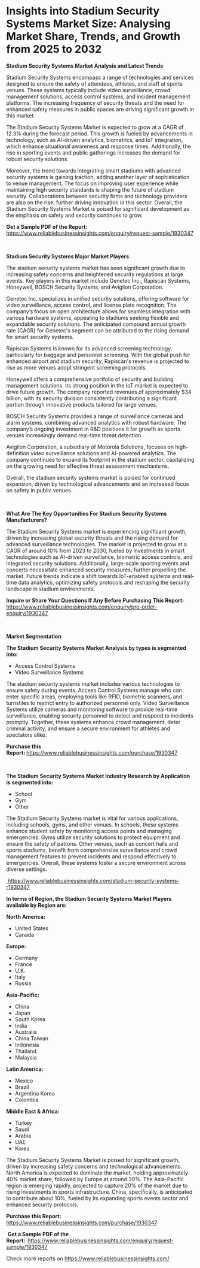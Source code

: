 <p><h1>Insights into Stadium Security Systems Market Size: Analysing Market Share, Trends, and Growth from 2025 to 2032</h1></p><p><strong>Stadium Security Systems Market Analysis and Latest Trends</strong></p>
<p><p>Stadium Security Systems encompass a range of technologies and services designed to ensure the safety of attendees, athletes, and staff at sports venues. These systems typically include video surveillance, crowd management solutions, access control systems, and incident management platforms. The increasing frequency of security threats and the need for enhanced safety measures in public spaces are driving significant growth in this market.</p><p>The Stadium Security Systems Market is expected to grow at a CAGR of 12.3% during the forecast period. This growth is fueled by advancements in technology, such as AI-driven analytics, biometrics, and IoT integration, which enhance situational awareness and response times. Additionally, the rise in sporting events and public gatherings increases the demand for robust security solutions.</p><p>Moreover, the trend towards integrating smart stadiums with advanced security systems is gaining traction, adding another layer of sophistication to venue management. The focus on improving user experience while maintaining high security standards is shaping the future of stadium security. Collaborations between security firms and technology providers are also on the rise, further driving innovation in this sector. Overall, the Stadium Security Systems Market is poised for significant development as the emphasis on safety and security continues to grow.</p></p>
<p><strong>Get a Sample PDF of the Report:&nbsp;</strong> <a href="https://www.reliablebusinessinsights.com/enquiry/request-sample/1930347?utm_campaign=2301&utm_medium=2&utm_source=Github&utm_content=ia&utm_term=29032025&utm_id=stadium-security-systems">https://www.reliablebusinessinsights.com/enquiry/request-sample/1930347</a></p>
<p>&nbsp;</p>
<p><strong>Stadium Security Systems Major Market Players</strong></p>
<p><p>The stadium security systems market has seen significant growth due to increasing safety concerns and heightened security regulations at large events. Key players in this market include Genetec Inc., Rapiscan Systems, Honeywell, BOSCH Security Systems, and Avigilon Corporation. </p><p>Genetec Inc. specializes in unified security solutions, offering software for video surveillance, access control, and license plate recognition. The company’s focus on open architecture allows for seamless integration with various hardware systems, appealing to stadiums seeking flexible and expandable security solutions. The anticipated compound annual growth rate (CAGR) for Genetec's segment can be attributed to the rising demand for smart security systems.</p><p>Rapiscan Systems is known for its advanced screening technology, particularly for baggage and personnel screening. With the global push for enhanced airport and stadium security, Rapiscan's revenue is projected to rise as more venues adopt stringent screening protocols. </p><p>Honeywell offers a comprehensive portfolio of security and building management solutions. Its strong position in the IoT market is expected to drive future growth. The company reported revenues of approximately $34 billion, with its security division consistently contributing a significant portion through innovative products tailored for large venues.</p><p>BOSCH Security Systems provides a range of surveillance cameras and alarm systems, combining advanced analytics with robust hardware. The company’s ongoing investment in R&D positions it for growth as sports venues increasingly demand real-time threat detection.</p><p>Avigilon Corporation, a subsidiary of Motorola Solutions, focuses on high-definition video surveillance solutions and AI-powered analytics. The company continues to expand its footprint in the stadium sector, capitalizing on the growing need for effective threat assessment mechanisms.</p><p>Overall, the stadium security systems market is poised for continued expansion, driven by technological advancements and an increased focus on safety in public venues.</p></p>
<p>&nbsp;</p>
<p><strong>What Are The Key Opportunities For Stadium Security Systems Manufacturers?</strong></p>
<p><p>The Stadium Security Systems market is experiencing significant growth, driven by increasing global security threats and the rising demand for advanced surveillance technologies. The market is projected to grow at a CAGR of around 10% from 2023 to 2030, fueled by investments in smart technologies such as AI-driven surveillance, biometric access controls, and integrated security solutions. Additionally, large-scale sporting events and concerts necessitate enhanced security measures, further propelling the market. Future trends indicate a shift towards IoT-enabled systems and real-time data analytics, optimizing safety protocols and reshaping the security landscape in stadium environments.</p></p>
<p><strong>Inquire or Share Your Questions If Any Before Purchasing This Report:</strong> <a href="https://www.reliablebusinessinsights.com/enquiry/pre-order-enquiry/1930347?utm_campaign=2301&utm_medium=2&utm_source=Github&utm_content=ia&utm_term=29032025&utm_id=stadium-security-systems">https://www.reliablebusinessinsights.com/enquiry/pre-order-enquiry/1930347</a></p>
<p>&nbsp;</p>
<p><strong>Market Segmentation</strong></p>
<p><strong>The Stadium Security Systems Market Analysis by types is segmented into:</strong></p>
<p><ul><li>Access Control Systems</li><li>Video Surveillance Systems</li></ul></p>
<p><p>The stadium security systems market includes various technologies to ensure safety during events. Access Control Systems manage who can enter specific areas, employing tools like RFID, biometric scanners, and turnstiles to restrict entry to authorized personnel only. Video Surveillance Systems utilize cameras and monitoring software to provide real-time surveillance, enabling security personnel to detect and respond to incidents promptly. Together, these systems enhance crowd management, deter criminal activity, and ensure a secure environment for athletes and spectators alike.</p></p>
<p><strong>Purchase this Report:&nbsp;</strong><a href="https://www.reliablebusinessinsights.com/purchase/1930347?utm_campaign=2301&utm_medium=2&utm_source=Github&utm_content=ia&utm_term=29032025&utm_id=stadium-security-systems">https://www.reliablebusinessinsights.com/purchase/1930347</a></p>
<p>&nbsp;</p>
<p><strong>The Stadium Security Systems Market Industry Research by Application is segmented into:</strong></p>
<p><ul><li>School</li><li>Gym</li><li>Other</li></ul></p>
<p><p>The Stadium Security Systems market is vital for various applications, including schools, gyms, and other venues. In schools, these systems enhance student safety by monitoring access points and managing emergencies. Gyms utilize security solutions to protect equipment and ensure the safety of patrons. Other venues, such as concert halls and sports stadiums, benefit from comprehensive surveillance and crowd management features to prevent incidents and respond effectively to emergencies. Overall, these systems foster a secure environment across diverse settings.</p></p>
<p><a href="https://www.reliablebusinessinsights.com/stadium-security-systems-r1930347?utm_campaign=2301&utm_medium=2&utm_source=Github&utm_content=ia&utm_term=29032025&utm_id=stadium-security-systems">&nbsp;https://www.reliablebusinessinsights.com/stadium-security-systems-r1930347</a></p>
<p><strong>In terms of Region, the Stadium Security Systems Market Players available by Region are:</strong></p>
<p>
    <p> <strong> North America: </strong>
        <ul>
            <li>United States</li>
            <li>Canada</li>
        </ul>
        </p> 
    <p> <strong> Europe: </strong>
        <ul>
            <li>Germany</li>
            <li>France</li>
            <li>U.K.</li>
            <li>Italy</li>
            <li>Russia</li>
        </ul>
        </p> 
    <p> <strong> Asia-Pacific: </strong>
        <ul>
            <li>China</li>
            <li>Japan</li>
            <li>South Korea</li>
            <li>India</li>
            <li>Australia</li>
            <li>China Taiwan</li>
            <li>Indonesia</li>
            <li>Thailand</li>
            <li>Malaysia</li>
        </ul>
        </p> 
    <p> <strong> Latin America: </strong>
        <ul>
            <li>Mexico</li>
            <li>Brazil</li>
            <li>Argentina Korea</li>
            <li>Colombia</li>
        </ul>
        </p> 
    <p> <strong> Middle East & Africa: </strong>
        <ul>
            <li>Turkey</li>
            <li>Saudi</li>
            <li>Arabia</li>
            <li>UAE</li>
            <li>Korea</li>
        </ul>
    </p>
    </p>
<p><p>The Stadium Security Systems Market is poised for significant growth, driven by increasing safety concerns and technological advancements. North America is expected to dominate the market, holding approximately 40% market share, followed by Europe at around 30%. The Asia-Pacific region is emerging rapidly, projected to capture 20% of the market due to rising investments in sports infrastructure. China, specifically, is anticipated to contribute about 10%, fueled by its expanding sports events sector and enhanced security protocols.</p></p>
<p><strong>Purchase this Report: </strong><a href="https://www.reliablebusinessinsights.com/purchase/1930347?utm_campaign=2301&utm_medium=2&utm_source=Github&utm_content=ia&utm_term=29032025&utm_id=stadium-security-systems">https://www.reliablebusinessinsights.com/purchase/1930347</a></p>
<p>&nbsp;<strong>Get a Sample PDF of the Report:&nbsp;&nbsp;</strong><a href="https://www.reliablebusinessinsights.com/enquiry/request-sample/1930347?utm_campaign=2301&utm_medium=2&utm_source=Github&utm_content=ia&utm_term=29032025&utm_id=stadium-security-systems">https://www.reliablebusinessinsights.com/enquiry/request-sample/1930347</a></p>
<p><strong></strong></p>
<p>Check more reports on <a href="https://www.reliablebusinessinsights.com/?utm_campaign=2301&utm_medium=2&utm_source=Github&utm_content=ia&utm_term=29032025&utm_id=stadium-security-systems">https://www.reliablebusinessinsights.com/</a></p>